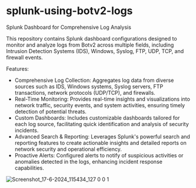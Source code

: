 # splunk-using-botv2-logs
Splunk Dashboard for Comprehensive Log Analysis

This repository contains Splunk dashboard configurations designed to monitor and analyze logs from Botv2 across multiple fields, including Intrusion Detection Systems (IDS), Windows, Syslog, FTP, UDP, TCP, and firewall events.

Features:

* Comprehensive Log Collection: Aggregates log data from diverse sources such as IDS, Windows systems, Syslog servers, FTP transactions, network protocols (UDP/TCP), and firewalls.
* Real-Time Monitoring: Provides real-time insights and visualizations into network traffic, security events, and system activities, ensuring timely detection of potential threats.
* Custom Dashboards: Includes customizable dashboards tailored for each log source, facilitating quick identification and analysis of security incidents.
* Advanced Search & Reporting: Leverages Splunk's powerful search and reporting features to create actionable insights and detailed reports on network security and operational efficiency.
* Proactive Alerts: Configured alerts to notify of suspicious activities or anomalies detected in the logs, enhancing incident response capabilities.

![Screenshot_17-6-2024_115434_127 0 0 1](https://github.com/user-attachments/assets/51bfc8bf-2f81-4558-a36a-06d1c54df86c)
